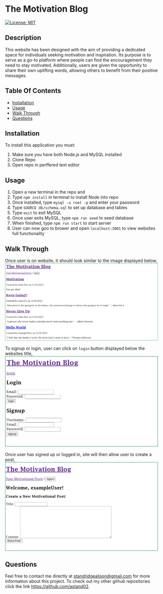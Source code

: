 # The Motivation Blog 

  [![License: MIT](https://img.shields.io/badge/License-MIT-yellow.svg)](https://opensource.org/licenses/MIT)

  ## Description 
  This website has been designed with the aim of providing a dedicated space for individuals seeking motivation and inspiration. Its purpose is to serve as a go-to platform where people can find the encouragement they need to stay motivated. Additionally, users are given the opportunity to share their own uplifting words, allowing others to benefit from their positive messages.

  ## Table Of Contents
  - [Installation](#installation)
  - [Usage](#usage)
  - [Walk Through](#walk-through)
  - [Questions](#questions)

  ## Installation
  To install this application you must:
  1. Make sure you have both Node.js and MySQL installed
  2. Clone Repo
  3. Open repo in perffered text editor 

  ## Usage 
  1. Open a new terminal in the repo and 
  2. Type `npm install` in terminal to install Node into repo
  3. Once installed, type `mysql -u root -p` and enter your password
  4. Type `SOURCE db/schema.sql` to set up database and tables
  5. Type `exit` to exit MySQL
  6. Once user exits MySQL, type `npm run seed` to seed database
  7. When finished, type `npm run start` to start server
  8. User can now goo to brower and open `localhost:3001` to view websites full functionality

  ## Walk Through
  
  Once user is on website, it should look similar to the image displayed below,
  ![Home Page](readMe-assets/homePage.png)

  To signup or login, user can click on `login` button displayed below the websites title,
  ![Login Page](readMe-assets/loginPage.png)

  Once user has signed up or logged in, site will then allow user to create a post,
  ![Create Post](readMe-assets/createPost.png)

  ## Questions 
  Feel free to contact me directly at standridgealison@gmail.com for more information about this project. 
  To check out my other github repositories click the link
  https://github.com/astand02.
